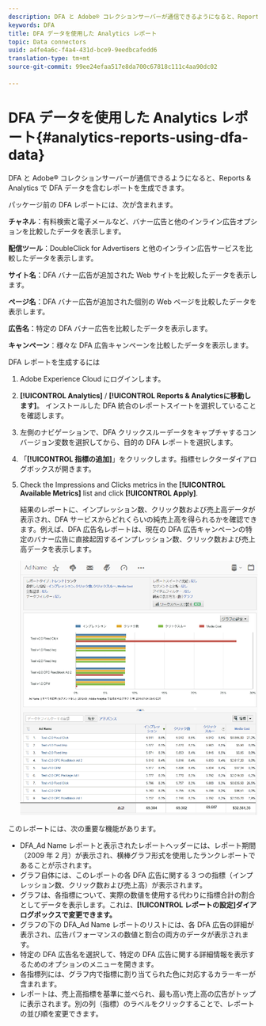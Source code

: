 ```yaml
---
description: DFA と Adobe® コレクションサーバーが通信できるようになると、Reports & Analytics で DFA データを含むレポートを生成できます。
keywords: DFA
title: DFA データを使用した Analytics レポート
topic: Data connectors
uuid: a4fe4a6c-f4a4-431d-bce9-9eedbcafedd6
translation-type: tm+mt
source-git-commit: 99ee24efaa517e8da700c67818c111c4aa90dc02

---
```



# DFA データを使用した Analytics レポート{#analytics-reports-using-dfa-data}

DFA と Adobe® コレクションサーバーが通信できるようになると、Reports &amp; Analytics で DFA データを含むレポートを生成できます。

パッケージ前の DFA レポートには、次が含まれます。

**チャネル**：有料検索と電子メールなど、バナー広告と他のインライン広告オプションを比較したデータを表示します。

**配信ツール**：DoubleClick for Advertisers と他のインライン広告サービスを比較したデータを表示します。

**サイト名**：DFA バナー広告が追加された Web サイトを比較したデータを表示します。

**ページ名**：DFA バナー広告が追加された個別の Web ページを比較したデータを表示します。

**広告名**：特定の DFA バナー広告を比較したデータを表示します。

**キャンペーン**：様々な DFA 広告キャンペーンを比較したデータを表示します。

DFA レポートを生成するには

1. Adobe Experience Cloud にログインします。
1. **[!UICONTROL Analytics]** / **[!UICONTROL Reports &amp; Analyticsに移動します]**。 インストールした DFA 統合のレポートスイートを選択していることを確認します。

1. 左側のナビゲーションで、DFA クリックスルーデータをキャプチャするコンバージョン変数を選択してから、目的の DFA レポートを選択します。
1. 「**[!UICONTROL 指標の追加]**」をクリックします。指標セレクターダイアログボックスが開きます。
1. Check the Impressions and Clicks metrics in the **[!UICONTROL Available Metrics]** list and click **[!UICONTROL Apply]**.

   結果のレポートに、インプレッション数、クリック数および売上高データが表示され、DFA サービスからどれくらいの純売上高を得られるかを確認できます。例えば、DFA 広告名レポートは、現在の DFA 広告キャンペーンの特定のバナー広告に直接起因するインプレッション数、クリック数および売上高データを表示します。

   ![](assets/DFA_ad_name_report-sc15.png)

このレポートには、次の重要な機能があります。

* DFA_Ad Name レポートと表示されたレポートヘッダーには、レポート期間（2009 年 2 月）が表示され、横棒グラフ形式を使用したランクレポートであることが示されます。
* グラフ自体には、このレポートの各 DFA 広告に関する 3 つの指標（インプレッション数、クリック数および売上高）が表示されます。
* グラフは、各指標について、実際の数値を使用する代わりに指標合計の割合としてデータを表示します。これは、**[!UICONTROL レポートの設定]ダイアログボックスで変更できます。**
* グラフの下の DFA_Ad Name レポートのリストには、各 DFA 広告の詳細が表示され、広告パフォーマンスの数値と割合の両方のデータが表示されます。
* 特定の DFA 広告名を選択して、特定の DFA 広告に関する詳細情報を表示するためのオプションのメニューを開きます。
* 各指標列には、グラフ内で指標に割り当てられた色に対応するカラーキーが含まれます。
* レポートは、売上高指標を基準に並べられ、最も高い売上高の広告がトップに表示されます。別の列（指標）のラベルをクリックすることで、レポートの並び順を変更できます。
